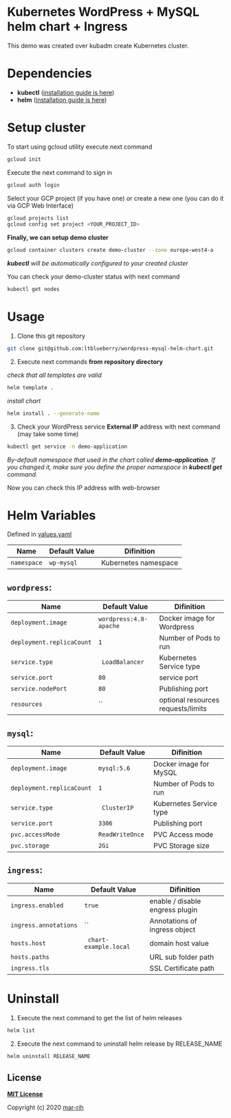 # Kubernetes WordPress + MySQL helm chart + Ingress

This demo was created over kubadm create Kubernetes cluster.

# Dependencies

* **kubectl** ([installation guide is here](https://kubernetes.io/docs/tasks/tools/install-kubectl/))
* **helm** ([installation guide is here](https://helm.sh/docs/intro/install/))

# Setup cluster
To start using gcloud utility execute next command
```sh
gcloud init
```

Execute the next command to sign in
```sh
gcloud auth login
```

Select your GCP project (if you have one) or create a new one (you can do it via GCP Web Interface)
```sh
gcloud projects list
gcloud config set project <YOUR_PROJECT_ID>
```

**Finally, we can setup demo cluster**
```sh
gcloud container clusters create demo-cluster --zone europe-west4-a
```

***kubectl** will be automatically configured to your created cluster*

You can check your demo-cluster status with next command
```sh
kubectl get nodes
```

# Usage

1) Clone this git repository
```sh
git clone git@github.com:ltblueberry/wordpress-mysql-helm-chart.git
```
2) Execute next commands **from repository directory**

*check that all templates are valid*
```sh
helm template .
```
*install chart*
```sh
helm install . --generate-name
```
3) Check your WordPress service **External IP** address with next command (may take some time)
```sh
kubectl get service -n demo-application
```
*By-default namespace that used in the chart called **demo-application**. If you changed it, make sure you define the proper namespace in **kubectl get** command.*

Now you can check this IP address with web-browser

# Helm Variables
Defined in [values.yaml](https://github.com/ltblueberry/wordpress-mysql-helm-chart/blob/develop/values.yaml)

| Name              | Default Value       |Difinition           |
|-------------------|---------------------|---------------------|
| `namespace`       | `wp-mysql`          |Kubernetes namespace 


## `wordpress`:
| Name              | Default Value       |Difinition   |
|-----------------------|---------------------|---------------------|
| `deployment.image` | `wordpress:4.8-apache` |Docker image for Wordpress
|`deployment.replicaCount` | `1` |Number of Pods to run
|`service.type` |` LoadBalancer` |Kubernetes Service type
|`service.port` | `80 `|service port
|`service.nodePort` | `80 `|Publishing port
| `resources`| `` | optional resources requests/limits


## `mysql`:
| Name              | Default Value       |Difinition   |
|-----------------------|---------------------|---------------------|
| `deployment.image` | `mysql:5.6` |Docker image for MySQL
|`deployment.replicaCount` | `1` |Number of Pods to run
|`service.type` |` ClusterIP` |Kubernetes Service type
|`service.port` | `3306 `|Publishing port
|`pvc.accessMode` | `ReadWriteOnce `|PVC Access mode
|`pvc.storage` | `2Gi `|PVC Storage size

## `ingress`:
| Name              | Default Value       |Difinition   |
|-----------------------|---------------------|---------------------|
|`ingress.enabled` | `true` |enable / disable engress plugin
|`ingress.annotations` | `` |Annotations of ingress object
|`hosts.host` |` chart-example.local` |domain host value
|`hosts.paths` | ` `|URL sub folder path
|`ingress.tls` | ` `|SSL Certificate path



# Uninstall
1) Execute the next command to get the list of helm releases
```sh
helm list
```
2) Execute the next command to uninstall helm release by RELEASE_NAME
```sh
helm uninstall RELEASE_NAME
```

## License

**[MIT License](LICENSE)**

Copyright (c) 2020 [mar-rih](https://github.com/mar-rih)
